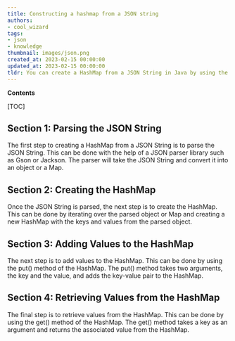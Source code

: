 ```yaml
---
title: Constructing a hashmap from a JSON string
authors:
- cool_wizard
tags:
- json
- knowledge
thumbnail: images/json.png
created_at: 2023-02-15 00:00:00
updated_at: 2023-02-15 00:00:00
tldr: You can create a HashMap from a JSON String in Java by using the JSONObject class from the org.json library.
---
```


**Contents**

[TOC]

## Section 1: Parsing the JSON String

The first step to creating a HashMap from a JSON String is to parse the JSON String. This can be done with the help of a JSON parser library such as Gson or Jackson. The parser will take the JSON String and convert it into an object or a Map.

## Section 2: Creating the HashMap

Once the JSON String is parsed, the next step is to create the HashMap. This can be done by iterating over the parsed object or Map and creating a new HashMap with the keys and values from the parsed object.

## Section 3: Adding Values to the HashMap

The next step is to add values to the HashMap. This can be done by using the put() method of the HashMap. The put() method takes two arguments, the key and the value, and adds the key-value pair to the HashMap.

## Section 4: Retrieving Values from the HashMap

The final step is to retrieve values from the HashMap. This can be done by using the get() method of the HashMap. The get() method takes a key as an argument and returns the associated value from the HashMap.
